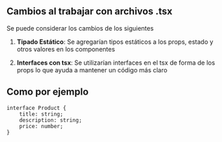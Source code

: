 ## Cambios al trabajar con archivos .tsx

Se puede considerar los cambios de los siguientes

1. **Tipado Estático**: Se agregarían tipos estáticos a los props, estado y otros valores en los componentes

2. **Interfaces con tsx**: Se utilizarían interfaces en el tsx de forma de los props lo que ayuda a mantener un código más claro

## Como por ejemplo 

```tsx
interface Product {
    title: string;
    description: string;
    price: number;
}
